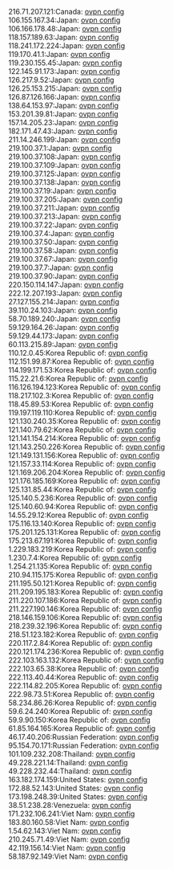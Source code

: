 216.71.207.121:Canada: [ovpn config](vpn/216_71_207_121.ovpn)  
106.155.167.34:Japan: [ovpn config](vpn/106_155_167_34.ovpn)  
106.166.178.48:Japan: [ovpn config](vpn/106_166_178_48.ovpn)  
118.157.189.63:Japan: [ovpn config](vpn/118_157_189_63.ovpn)  
118.241.172.224:Japan: [ovpn config](vpn/118_241_172_224.ovpn)  
119.170.41.1:Japan: [ovpn config](vpn/119_170_41_1.ovpn)  
119.230.155.45:Japan: [ovpn config](vpn/119_230_155_45.ovpn)  
122.145.91.173:Japan: [ovpn config](vpn/122_145_91_173.ovpn)  
126.217.9.52:Japan: [ovpn config](vpn/126_217_9_52.ovpn)  
126.25.153.215:Japan: [ovpn config](vpn/126_25_153_215.ovpn)  
126.87.126.166:Japan: [ovpn config](vpn/126_87_126_166.ovpn)  
138.64.153.97:Japan: [ovpn config](vpn/138_64_153_97.ovpn)  
153.201.39.81:Japan: [ovpn config](vpn/153_201_39_81.ovpn)  
157.14.205.23:Japan: [ovpn config](vpn/157_14_205_23.ovpn)  
182.171.47.43:Japan: [ovpn config](vpn/182_171_47_43.ovpn)  
211.14.246.199:Japan: [ovpn config](vpn/211_14_246_199.ovpn)  
219.100.37.1:Japan: [ovpn config](vpn/219_100_37_1.ovpn)  
219.100.37.108:Japan: [ovpn config](vpn/219_100_37_108.ovpn)  
219.100.37.109:Japan: [ovpn config](vpn/219_100_37_109.ovpn)  
219.100.37.125:Japan: [ovpn config](vpn/219_100_37_125.ovpn)  
219.100.37.138:Japan: [ovpn config](vpn/219_100_37_138.ovpn)  
219.100.37.19:Japan: [ovpn config](vpn/219_100_37_19.ovpn)  
219.100.37.205:Japan: [ovpn config](vpn/219_100_37_205.ovpn)  
219.100.37.211:Japan: [ovpn config](vpn/219_100_37_211.ovpn)  
219.100.37.213:Japan: [ovpn config](vpn/219_100_37_213.ovpn)  
219.100.37.22:Japan: [ovpn config](vpn/219_100_37_22.ovpn)  
219.100.37.4:Japan: [ovpn config](vpn/219_100_37_4.ovpn)  
219.100.37.50:Japan: [ovpn config](vpn/219_100_37_50.ovpn)  
219.100.37.58:Japan: [ovpn config](vpn/219_100_37_58.ovpn)  
219.100.37.67:Japan: [ovpn config](vpn/219_100_37_67.ovpn)  
219.100.37.7:Japan: [ovpn config](vpn/219_100_37_7.ovpn)  
219.100.37.90:Japan: [ovpn config](vpn/219_100_37_90.ovpn)  
220.150.114.147:Japan: [ovpn config](vpn/220_150_114_147.ovpn)  
222.12.207.193:Japan: [ovpn config](vpn/222_12_207_193.ovpn)  
27.127.155.214:Japan: [ovpn config](vpn/27_127_155_214.ovpn)  
39.110.24.103:Japan: [ovpn config](vpn/39_110_24_103.ovpn)  
58.70.189.240:Japan: [ovpn config](vpn/58_70_189_240.ovpn)  
59.129.164.26:Japan: [ovpn config](vpn/59_129_164_26.ovpn)  
59.129.44.173:Japan: [ovpn config](vpn/59_129_44_173.ovpn)  
60.113.215.89:Japan: [ovpn config](vpn/60_113_215_89.ovpn)  
110.12.0.45:Korea Republic of: [ovpn config](vpn/110_12_0_45.ovpn)  
112.151.99.87:Korea Republic of: [ovpn config](vpn/112_151_99_87.ovpn)  
114.199.171.53:Korea Republic of: [ovpn config](vpn/114_199_171_53.ovpn)  
115.22.21.6:Korea Republic of: [ovpn config](vpn/115_22_21_6.ovpn)  
116.126.194.123:Korea Republic of: [ovpn config](vpn/116_126_194_123.ovpn)  
118.217.102.3:Korea Republic of: [ovpn config](vpn/118_217_102_3.ovpn)  
118.45.89.53:Korea Republic of: [ovpn config](vpn/118_45_89_53.ovpn)  
119.197.119.110:Korea Republic of: [ovpn config](vpn/119_197_119_110.ovpn)  
121.130.240.35:Korea Republic of: [ovpn config](vpn/121_130_240_35.ovpn)  
121.140.79.62:Korea Republic of: [ovpn config](vpn/121_140_79_62.ovpn)  
121.141.154.214:Korea Republic of: [ovpn config](vpn/121_141_154_214.ovpn)  
121.143.250.226:Korea Republic of: [ovpn config](vpn/121_143_250_226.ovpn)  
121.149.131.156:Korea Republic of: [ovpn config](vpn/121_149_131_156.ovpn)  
121.157.33.114:Korea Republic of: [ovpn config](vpn/121_157_33_114.ovpn)  
121.169.206.204:Korea Republic of: [ovpn config](vpn/121_169_206_204.ovpn)  
121.176.185.169:Korea Republic of: [ovpn config](vpn/121_176_185_169.ovpn)  
125.131.85.44:Korea Republic of: [ovpn config](vpn/125_131_85_44.ovpn)  
125.140.5.236:Korea Republic of: [ovpn config](vpn/125_140_5_236.ovpn)  
125.140.60.94:Korea Republic of: [ovpn config](vpn/125_140_60_94.ovpn)  
14.55.29.12:Korea Republic of: [ovpn config](vpn/14_55_29_12.ovpn)  
175.116.13.140:Korea Republic of: [ovpn config](vpn/175_116_13_140.ovpn)  
175.201.125.131:Korea Republic of: [ovpn config](vpn/175_201_125_131.ovpn)  
175.213.67.191:Korea Republic of: [ovpn config](vpn/175_213_67_191.ovpn)  
1.229.183.219:Korea Republic of: [ovpn config](vpn/1_229_183_219.ovpn)  
1.230.7.4:Korea Republic of: [ovpn config](vpn/1_230_7_4.ovpn)  
1.254.21.135:Korea Republic of: [ovpn config](vpn/1_254_21_135.ovpn)  
210.94.115.175:Korea Republic of: [ovpn config](vpn/210_94_115_175.ovpn)  
211.195.50.121:Korea Republic of: [ovpn config](vpn/211_195_50_121.ovpn)  
211.209.195.183:Korea Republic of: [ovpn config](vpn/211_209_195_183.ovpn)  
211.220.107.186:Korea Republic of: [ovpn config](vpn/211_220_107_186.ovpn)  
211.227.190.146:Korea Republic of: [ovpn config](vpn/211_227_190_146.ovpn)  
218.146.159.106:Korea Republic of: [ovpn config](vpn/218_146_159_106.ovpn)  
218.239.32.196:Korea Republic of: [ovpn config](vpn/218_239_32_196.ovpn)  
218.51.123.182:Korea Republic of: [ovpn config](vpn/218_51_123_182.ovpn)  
220.117.2.84:Korea Republic of: [ovpn config](vpn/220_117_2_84.ovpn)  
220.121.174.236:Korea Republic of: [ovpn config](vpn/220_121_174_236.ovpn)  
222.103.163.132:Korea Republic of: [ovpn config](vpn/222_103_163_132.ovpn)  
222.103.65.38:Korea Republic of: [ovpn config](vpn/222_103_65_38.ovpn)  
222.113.40.44:Korea Republic of: [ovpn config](vpn/222_113_40_44.ovpn)  
222.114.82.205:Korea Republic of: [ovpn config](vpn/222_114_82_205.ovpn)  
222.98.73.51:Korea Republic of: [ovpn config](vpn/222_98_73_51.ovpn)  
58.234.86.26:Korea Republic of: [ovpn config](vpn/58_234_86_26.ovpn)  
59.6.24.240:Korea Republic of: [ovpn config](vpn/59_6_24_240.ovpn)  
59.9.90.150:Korea Republic of: [ovpn config](vpn/59_9_90_150.ovpn)  
61.85.164.165:Korea Republic of: [ovpn config](vpn/61_85_164_165.ovpn)  
46.17.40.206:Russian Federation: [ovpn config](vpn/46_17_40_206.ovpn)  
95.154.70.171:Russian Federation: [ovpn config](vpn/95_154_70_171.ovpn)  
101.109.232.208:Thailand: [ovpn config](vpn/101_109_232_208.ovpn)  
49.228.221.14:Thailand: [ovpn config](vpn/49_228_221_14.ovpn)  
49.228.232.44:Thailand: [ovpn config](vpn/49_228_232_44.ovpn)  
163.182.174.159:United States: [ovpn config](vpn/163_182_174_159.ovpn)  
172.88.52.143:United States: [ovpn config](vpn/172_88_52_143.ovpn)  
173.198.248.39:United States: [ovpn config](vpn/173_198_248_39.ovpn)  
38.51.238.28:Venezuela: [ovpn config](vpn/38_51_238_28.ovpn)  
171.232.106.241:Viet Nam: [ovpn config](vpn/171_232_106_241.ovpn)  
183.80.160.58:Viet Nam: [ovpn config](vpn/183_80_160_58.ovpn)  
1.54.62.143:Viet Nam: [ovpn config](vpn/1_54_62_143.ovpn)  
210.245.71.49:Viet Nam: [ovpn config](vpn/210_245_71_49.ovpn)  
42.119.156.14:Viet Nam: [ovpn config](vpn/42_119_156_14.ovpn)  
58.187.92.149:Viet Nam: [ovpn config](vpn/58_187_92_149.ovpn)  
